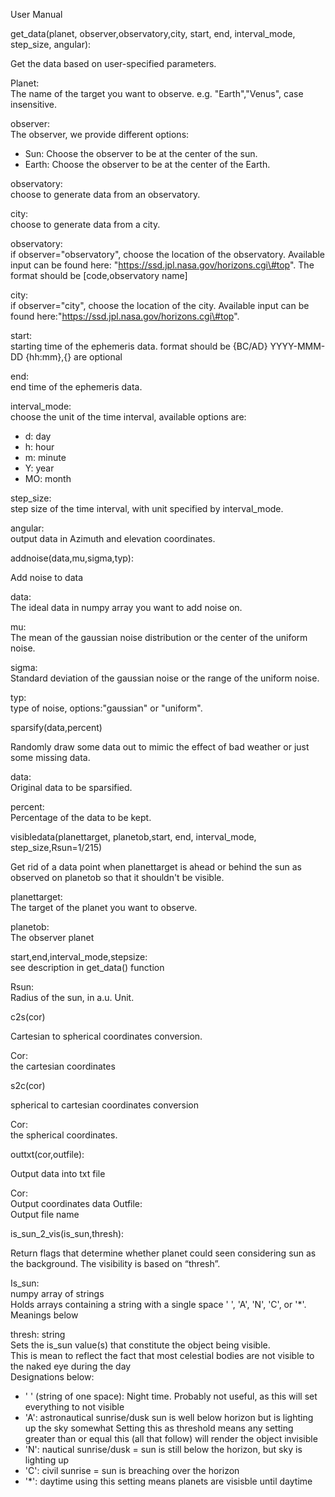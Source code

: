 User Manual

get_data(planet, observer,observatory,city, start, end, interval_mode, step_size, angular):

Get the data based on user-specified parameters.

Planet: \
The name of the target you want to observe. e.g. "Earth","Venus", case insensitive.

observer: \
The observer, we provide different options:
* Sun:
Choose the observer to be at the center of the sun.
* Earth:
Choose the observer to be at the center of the Earth.

observatory: \
choose to generate data from an observatory. 

city: \
choose to generate data from a city.

observatory: \
if observer="observatory", choose the location of the observatory. Available input can be found here: "https://ssd.jpl.nasa.gov/horizons.cgi\#top". The format should be [code,observatory name]

city: \
if observer="city", choose the location of the city. Available input can be found here:"https://ssd.jpl.nasa.gov/horizons.cgi\#top".

start: \
starting time of the ephemeris data. format should be {BC/AD} YYYY-MMM-DD {hh:mm},{} are optional

end: \
end time of the ephemeris data.

interval_mode: \
choose the unit of the time interval, available options are:
* d: day
* h: hour
* m: minute
* Y: year
* MO: month

step_size: \
step size of the time interval, with unit specified by interval_mode.

angular: \
output data in Azimuth and elevation coordinates.

addnoise(data,mu,sigma,typ):

Add noise to data

data: \
The ideal data in numpy array you want to add noise on.

mu: \
The mean of the gaussian noise distribution or the center of the uniform noise.

sigma: \
Standard deviation of the gaussian noise or the range of the uniform noise.

typ: \
type of noise, options:"gaussian" or "uniform".

sparsify(data,percent)

Randomly draw some data out to mimic the effect of bad weather or just some missing data.

data: \
Original data to be sparsified.
    
percent: \
Percentage of the data to be kept.

visibledata(planettarget, planetob,start, end, interval_mode, step_size,Rsun=1/215)

Get rid of a data point when planettarget is ahead or behind the sun as observed on planetob so that it shouldn't be visible.

planettarget: \
The target of the planet you want to observe.

planetob: \
The observer planet

start,end,interval_mode,stepsize: \
see description in get_data() function

Rsun: \
Radius of the sun, in a.u. Unit.

c2s(cor)

Cartesian to spherical coordinates conversion.

Cor: \
the cartesian coordinates

s2c(cor)

spherical to cartesian coordinates conversion

Cor:\
the spherical coordinates.

outtxt(cor,outfile):

Output data into txt file

Cor: \
Output coordinates data
Outfile: \
Output file name

is_sun_2_vis(is_sun,thresh):

Return flags that determine whether planet could seen considering sun as the background. The visibility is based on “thresh”. 

Is_sun: \
numpy array of strings \
Holds arrays containing a string with a single space ' ', 'A', 'N', 'C', or '*'. Meanings below
        
thresh:  string \
Sets the is_sun value(s) that constitute the object being visible. \
This is mean to reflect the fact that most celestial bodies are not visible to the 
naked eye during the day \
Designations below: 
* ' ' (string of one space): Night time. Probably not useful, 
as this will set everything to not visible
* 'A': astronautical sunrise/dusk sun is well below horizon
but is lighting up the sky somewhat
Setting this as threshold means any setting greater than or equal this (all that follow) will render the object invisible
* 'N': nautical sunrise/dusk = sun is still below the horizon, but sky is lighting up
* 'C': civil sunrise = sun is breaching over the horizon
* '*': daytime using this setting means planets are visisble until daytime
